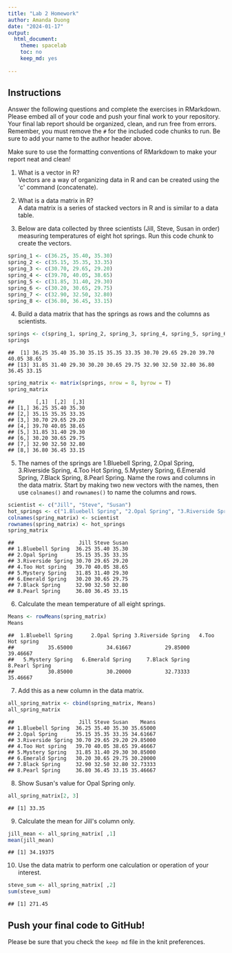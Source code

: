 ```yaml
---
title: "Lab 2 Homework"
author: Amanda Duong
date: "2024-01-17"
output:
  html_document:
    theme: spacelab
    toc: no
    keep_md: yes
    
---
```


## Instructions
Answer the following questions and complete the exercises in RMarkdown. Please embed all of your code and push your final work to your repository. Your final lab report should be organized, clean, and run free from errors. Remember, you must remove the `#` for the included code chunks to run. Be sure to add your name to the author header above.  

Make sure to use the formatting conventions of RMarkdown to make your report neat and clean!  

1. What is a vector in R?  
Vectors are a way of organizing data in R and can be created using the 'c' command (concatenate). 

2. What is a data matrix in R?  
A data matrix is a series of stacked vectors in R and is similar to a data table. 

3. Below are data collected by three scientists (Jill, Steve, Susan in order) measuring temperatures of eight hot springs. Run this code chunk to create the vectors.  

```r
spring_1 <- c(36.25, 35.40, 35.30)
spring_2 <- c(35.15, 35.35, 33.35)
spring_3 <- c(30.70, 29.65, 29.20)
spring_4 <- c(39.70, 40.05, 38.65)
spring_5 <- c(31.85, 31.40, 29.30)
spring_6 <- c(30.20, 30.65, 29.75)
spring_7 <- c(32.90, 32.50, 32.80)
spring_8 <- c(36.80, 36.45, 33.15)
```

4. Build a data matrix that has the springs as rows and the columns as scientists.  


```r
springs <- c(spring_1, spring_2, spring_3, spring_4, spring_5, spring_6, spring_7, spring_8)
springs
```

```
##  [1] 36.25 35.40 35.30 35.15 35.35 33.35 30.70 29.65 29.20 39.70 40.05 38.65
## [13] 31.85 31.40 29.30 30.20 30.65 29.75 32.90 32.50 32.80 36.80 36.45 33.15
```


```r
spring_matrix <- matrix(springs, nrow = 8, byrow = T)
spring_matrix
```

```
##       [,1]  [,2]  [,3]
## [1,] 36.25 35.40 35.30
## [2,] 35.15 35.35 33.35
## [3,] 30.70 29.65 29.20
## [4,] 39.70 40.05 38.65
## [5,] 31.85 31.40 29.30
## [6,] 30.20 30.65 29.75
## [7,] 32.90 32.50 32.80
## [8,] 36.80 36.45 33.15
```
5. The names of the springs are 1.Bluebell Spring, 2.Opal Spring, 3.Riverside Spring, 4.Too Hot Spring, 5.Mystery Spring, 6.Emerald Spring, 7.Black Spring, 8.Pearl Spring. Name the rows and columns in the data matrix. Start by making two new vectors with the names, then use `colnames()` and `rownames()` to name the columns and rows.
 

```r
scientist <- c("Jill", "Steve", "Susan")
hot_springs <- c("1.Bluebell Spring", "2.Opal Spring", "3.Riverside Spring", "4.Too Hot spring", "5.Mystery Spring", "6.Emerald Spring", "7.Black Spring", "8.Pearl Spring")
colnames(spring_matrix) <- scientist
rownames(spring_matrix) <- hot_springs
spring_matrix
```

```
##                     Jill Steve Susan
## 1.Bluebell Spring  36.25 35.40 35.30
## 2.Opal Spring      35.15 35.35 33.35
## 3.Riverside Spring 30.70 29.65 29.20
## 4.Too Hot spring   39.70 40.05 38.65
## 5.Mystery Spring   31.85 31.40 29.30
## 6.Emerald Spring   30.20 30.65 29.75
## 7.Black Spring     32.90 32.50 32.80
## 8.Pearl Spring     36.80 36.45 33.15
```

6. Calculate the mean temperature of all eight springs.

```r
Means <- rowMeans(spring_matrix)
Means
```

```
##  1.Bluebell Spring      2.Opal Spring 3.Riverside Spring   4.Too Hot spring 
##           35.65000           34.61667           29.85000           39.46667 
##   5.Mystery Spring   6.Emerald Spring     7.Black Spring     8.Pearl Spring 
##           30.85000           30.20000           32.73333           35.46667
```
7. Add this as a new column in the data matrix.  

```r
all_spring_matrix <- cbind(spring_matrix, Means)
all_spring_matrix
```

```
##                     Jill Steve Susan    Means
## 1.Bluebell Spring  36.25 35.40 35.30 35.65000
## 2.Opal Spring      35.15 35.35 33.35 34.61667
## 3.Riverside Spring 30.70 29.65 29.20 29.85000
## 4.Too Hot spring   39.70 40.05 38.65 39.46667
## 5.Mystery Spring   31.85 31.40 29.30 30.85000
## 6.Emerald Spring   30.20 30.65 29.75 30.20000
## 7.Black Spring     32.90 32.50 32.80 32.73333
## 8.Pearl Spring     36.80 36.45 33.15 35.46667
```

8. Show Susan's value for Opal Spring only.

```r
all_spring_matrix[2, 3]
```

```
## [1] 33.35
```

9. Calculate the mean for Jill's column only.  

```r
jill_mean <- all_spring_matrix[ ,1]
mean(jill_mean)
```

```
## [1] 34.19375
```


10. Use the data matrix to perform one calculation or operation of your interest.

```r
steve_sum <- all_spring_matrix[ ,2]
sum(steve_sum)
```

```
## [1] 271.45
```

## Push your final code to GitHub!
Please be sure that you check the `keep md` file in the knit preferences.  
